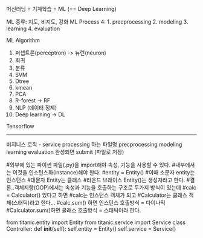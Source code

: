 머신러닝 = 기계학습 = ML (== Deep Learning)

ML 종류: 지도, 비지도, 강화
ML Process 4:
    1. precprocessing
    2. modeling
    3. learning
    4. evaluation

ML Algorithm
1. 퍼셉트론(perceptron) -> 뉴런(neuron)
2. 회귀
3. 분류
4. SVM
5. Dtree
6. kmean
7. PCA
8. R-forest -> RF
9. NLP (데이터 정제)
10. Deep learning -> DL

Tensorflow

-----------------------------

비지니스 로직 - service
processing 하는 파일명
 precprocessing
 modeling
 learning
 evaluation
 완성되면 submit (파일로 저장)

#외부에 있는 파이썬 파일(.py)을 import해야 속성, 기능을 사용할 수 있다.
#내부에서는 이것을 인스턴스화(instance)해야 한다.
#entity = Entity()
#이때 소문자 entity는 인스턴스
#대문자 Entity는 클래스
#라운드 브래이스 Entity()는 생성자라고 한다.
#결론..객체지향(OOP)에서는 속성과 기능을 호출하는 구조로 두가지 방식이 있는데
#calc = Calculator() 있다고 하면
#calc는 인스턴스 객체가 되고
#Calculator는 클래스 객체(스태틱)라고 한다...
#calc.sum() 하면 인스턴스 호출방식 = 다이나믹
#Calculator.sum()하면 클래스 호출방식 = 스태틱이라 한다.

from titanic.entity import Entity
from titanic.service import Service
class Controller:
    def __init__(self):
        self.entity = Entity()
        self.service = Service()